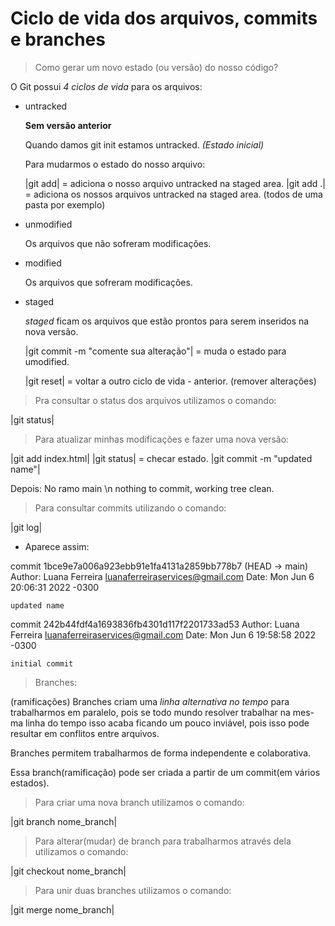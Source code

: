 # Ciclo de vida dos arquivos, commits e branches

> Como gerar um novo estado (ou versão) do nosso código?

O Git possui *4 ciclos de vida* para os arquivos:

- untracked
  
  **Sem versão anterior**

  Quando damos git init estamos untracked. *(Estado inicial)*

  Para mudarmos o estado do nosso arquivo: 
  
  |git add| = adiciona o nosso arquivo untracked na staged area.
  |git add .| = adiciona os nossos arquivos untracked na staged area. (todos de uma pasta por exemplo)

- unmodified
  
  Os arquivos que não sofreram modificações.

- modified
  
  Os arquivos que sofreram modificações.

- staged
  
  *staged* ficam os arquivos que estão prontos para serem inseridos na nova versão.

  |git commit -m "comente sua alteração"| = muda o estado para umodified.

  |git reset| = voltar a outro ciclo de vida - anterior. (remover alterações)

> Pra consultar o status dos arquivos utilizamos o comando:

 |git status|

> Para atualizar minhas modificações e fazer uma nova versão:

 |git add index.html|
 |git status| = checar estado.
 |git commit -m "updated name"|

<!-- 13:05 -->

Depois: No ramo main \n nothing to commit, working tree clean.

> Para consultar commits utilizando o comando:

 |git log|

 - Aparece assim: 
  
commit 1bce9e7a006a923ebb91e1fa4131a2859bb778b7 (HEAD -> main)
Author: Luana Ferreira <luanaferreiraservices@gmail.com>
Date:   Mon Jun 6 20:06:31 2022 -0300

    updated name

commit 242b44fdf4a1693836fb4301d117f2201733ad53
Author: Luana Ferreira <luanaferreiraservices@gmail.com>
Date:   Mon Jun 6 19:58:58 2022 -0300

    initial commit

> Branches:

 (ramificações)
 Branches criam uma *linha alternativa no tempo* para trabalharmos em paralelo, pois se todo mundo resolver trabalhar na mes-
 ma linha do tempo isso acaba ficando um pouco inviável, pois isso pode resultar em conflitos entre arquivos.

 Branches permitem trabalharmos de forma independente e colaborativa.

 Essa branch(ramificação) pode ser criada a partir de um commit(em vários estados).

 > Para criar uma nova branch utilizamos o comando:

 |git branch nome_branch|

 > Para alterar(mudar) de branch para trabalharmos através dela utilizamos o comando:

 |git checkout nome_branch|

 > Para unir duas branches utilizamos o comando:

 |git merge nome_branch|